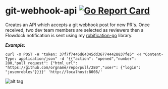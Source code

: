 # git-webhook-api [![Go Report Card](https://goreportcard.com/badge/github.com/josemrobles/git-webhook-api)](https://goreportcard.com/report/github.com/josemrobles/git-webhook-api)

Creates an API which accepts a git webhook post for new PR's. Once received, two dev team members are selected as reviewers then a Flowdock notification is sent using my [robification-go](https://github.com/josemrobles/robification-go) library.

***Example:***
```
curl -X POST -H "token: 37f7f7446d64345dd367744428837fe5" -H "Content-Type: application/json" -d '{{"action": "opened","number": 280,"pull_request": {"html_url": "https://github.com/orgname/repo/pull/280","user": {"login": "josemrobles"}}}}' 'http://localhost:8008/'
```

![alt tag](https://raw.githubusercontent.com/josemrobles/dev-configs/master/highres_181823992.jpeg)
